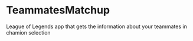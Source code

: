# TeammatesMatchup
League of Legends app that gets the information about your teammates in chamion selection
